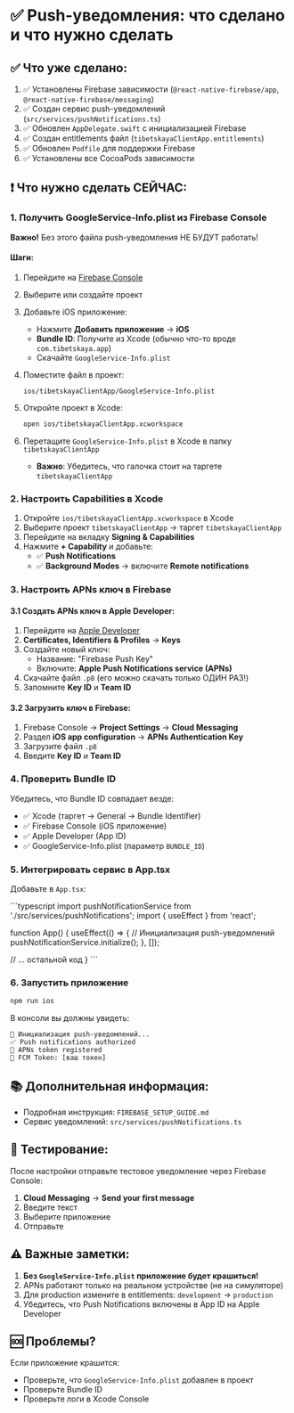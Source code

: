# ✅ Push-уведомления: что сделано и что нужно сделать

## ✅ Что уже сделано:

1. ✅ Установлены Firebase зависимости (`@react-native-firebase/app`, `@react-native-firebase/messaging`)
2. ✅ Создан сервис push-уведомлений (`src/services/pushNotifications.ts`)
3. ✅ Обновлен `AppDelegate.swift` с инициализацией Firebase
4. ✅ Создан entitlements файл (`tibetskayaClientApp.entitlements`)
5. ✅ Обновлен `Podfile` для поддержки Firebase
6. ✅ Установлены все CocoaPods зависимости

## ❗ Что нужно сделать СЕЙЧАС:

### 1. Получить GoogleService-Info.plist из Firebase Console

**Важно!** Без этого файла push-уведомления НЕ БУДУТ работать!

#### Шаги:

1. Перейдите на [Firebase Console](https://console.firebase.google.com/)
2. Выберите или создайте проект
3. Добавьте iOS приложение:
   - Нажмите **Добавить приложение** → **iOS**
   - **Bundle ID**: Получите из Xcode (обычно что-то вроде `com.tibetskaya.app`)
   - Скачайте `GoogleService-Info.plist`

4. Поместите файл в проект:
   ```
   ios/tibetskayaClientApp/GoogleService-Info.plist
   ```

5. Откройте проект в Xcode:
   ```bash
   open ios/tibetskayaClientApp.xcworkspace
   ```

6. Перетащите `GoogleService-Info.plist` в Xcode в папку `tibetskayaClientApp`
   - **Важно**: Убедитесь, что галочка стоит на таргете `tibetskayaClientApp`

### 2. Настроить Capabilities в Xcode

1. Откройте `ios/tibetskayaClientApp.xcworkspace` в Xcode
2. Выберите проект `tibetskayaClientApp` → таргет `tibetskayaClientApp`
3. Перейдите на вкладку **Signing & Capabilities**
4. Нажмите **+ Capability** и добавьте:
   - ✅ **Push Notifications**
   - ✅ **Background Modes** → включите **Remote notifications**

### 3. Настроить APNs ключ в Firebase

#### 3.1 Создать APNs ключ в Apple Developer:

1. Перейдите на [Apple Developer](https://developer.apple.com/account)
2. **Certificates, Identifiers & Profiles** → **Keys**
3. Создайте новый ключ:
   - Название: "Firebase Push Key"
   - Включите: **Apple Push Notifications service (APNs)**
4. Скачайте файл `.p8` (его можно скачать только ОДИН РАЗ!)
5. Запомните **Key ID** и **Team ID**

#### 3.2 Загрузить ключ в Firebase:

1. Firebase Console → **Project Settings** → **Cloud Messaging**
2. Раздел **iOS app configuration** → **APNs Authentication Key**
3. Загрузите файл `.p8`
4. Введите **Key ID** и **Team ID**

### 4. Проверить Bundle ID

Убедитесь, что Bundle ID совпадает везде:
- ✅ Xcode (таргет → General → Bundle Identifier)
- ✅ Firebase Console (iOS приложение)
- ✅ Apple Developer (App ID)
- ✅ GoogleService-Info.plist (параметр `BUNDLE_ID`)

### 5. Интегрировать сервис в App.tsx

Добавьте в `App.tsx`:

\`\`\`typescript
import pushNotificationService from './src/services/pushNotifications';
import { useEffect } from 'react';

function App() {
  useEffect(() => {
    // Инициализация push-уведомлений
    pushNotificationService.initialize();
  }, []);

  // ... остальной код
}
\`\`\`

### 6. Запустить приложение

```bash
npm run ios
```

В консоли вы должны увидеть:
```
🔔 Инициализация push-уведомлений...
✅ Push notifications authorized
📱 APNs token registered
📱 FCM Token: [ваш токен]
```

## 📚 Дополнительная информация:

- Подробная инструкция: `FIREBASE_SETUP_GUIDE.md`
- Сервис уведомлений: `src/services/pushNotifications.ts`

## 🧪 Тестирование:

После настройки отправьте тестовое уведомление через Firebase Console:
1. **Cloud Messaging** → **Send your first message**
2. Введите текст
3. Выберите приложение
4. Отправьте

## ⚠️ Важные заметки:

1. **Без `GoogleService-Info.plist` приложение будет крашиться!**
2. APNs работают только на реальном устройстве (не на симуляторе)
3. Для production измените в entitlements: `development` → `production`
4. Убедитесь, что Push Notifications включены в App ID на Apple Developer

## 🆘 Проблемы?

Если приложение крашится:
- Проверьте, что `GoogleService-Info.plist` добавлен в проект
- Проверьте Bundle ID
- Проверьте логи в Xcode Console

